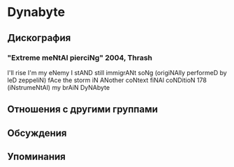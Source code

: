 # Dynabyte



## Дискография

### "Extreme meNtAl pierciNg" 2004, Thrash

I'll rise
I'm my eNemy 
I stAND still
immigrANt soNg (origiNAlly performeD by leD zeppeliN) 
fAce the storm
iN ANother coNtext
fiNAl coNDitioN 
178 (iNstrumeNtAl)
my brAiN
DyNAbyte


## Отношения с другими группами


## Обсуждения


## Упоминания

